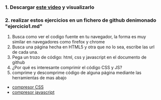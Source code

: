 ### 1. Descargar [este video](https://wequi.com/index.php/s/PPngeRMBYXPeyc5) y visualizarlo

### 2. realizar estos ejercicios en un fichero de github denimonado "ejercicio1.md"

1. Busca como ver el codigo fuente en tu navegador, la forma es muy similar en navegadores como firefox y chrome 
2. Busca una página hecha en HTML5 y otra que no lo sea, escribe las url de cada una. 
3. Pega un trozo de código: html, css y javascript en el documento de github
4. ¿Por qué es interesante comprimir el código CSS y JS? 
5. comprime y descomprime código de alguna página mediante las herramientas de mas abajo
- [compresor CSS](https://herramientas-online.com/comprimir-descomprimir-css.html) 
- [compresor javascript](https://herramientas-online.com/comprimir-descomprimir-javascript.html)
